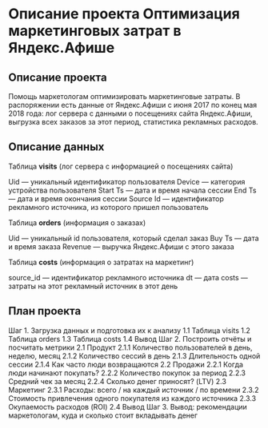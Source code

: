 # Описание проекта Оптимизация маркетинговых затрат в Яндекс.Афише

## Описание проекта

Помощь маркетологам оптимизировать маркетинговые затраты.
В распоряжении есть данные от Яндекс.Афиши с июня 2017 по конец мая 2018 года:
лог сервера с данными о посещениях сайта Яндекс.Афиши, 
выгрузка всех заказов за этот период,
статистика рекламных расходов.

## Описание данных
  
Таблица **visits** (лог сервера с информацией о посещениях сайта)

Uid — уникальный идентификатор пользователя
Device — категория устройства пользователя
Start Ts — дата и время начала сессии
End Ts — дата и время окончания сессии
Source Id — идентификатор рекламного источника, из которого пришел пользователь

Таблица **orders** (информация о заказах)

Uid — уникальный id пользователя, который сделал заказ
Buy Ts — дата и время заказа
Revenue — выручка Яндекс.Афиши с этого заказа

Таблица **costs** (информация о затратах на маркетинг)

source_id — идентификатор рекламного источника
dt — дата
costs — затраты на этот рекламный источник в этот день

## План проекта
  

Шаг 1. Загрузка данных и подготовка их к анализу
1.1 Таблица visits
1.2 Таблица orders
1.3 Таблица costs
1.4 Вывод
Шаг 2. Построить отчёты и посчитать метрики
2.1 Продукт
2.1.1 Количество пользователей в день, неделю, месяц
2.1.2 Количество сессий в день
2.1.3 Длительность одной сессии
2.1.4 Как часто люди возвращаются
2.2 Продажи
2.2.1 Когда люди начинают покупать?
2.2.2 Количество покупок за период
2.2.3 Средний чек за месяц
2.2.4 Сколько денег приносят? (LTV)
2.3 Маркетинг
2.3.1 Расходы: всего / на каждый источник / по времени
2.3.2 Стоимость привлечения одного покупателя из каждого источника
2.3.3 Окупаемость расходов (ROI)
2.4 Вывод
Шаг 3. Вывод: рекомендации маркетологам, куда и сколько стоит вкладывать денег